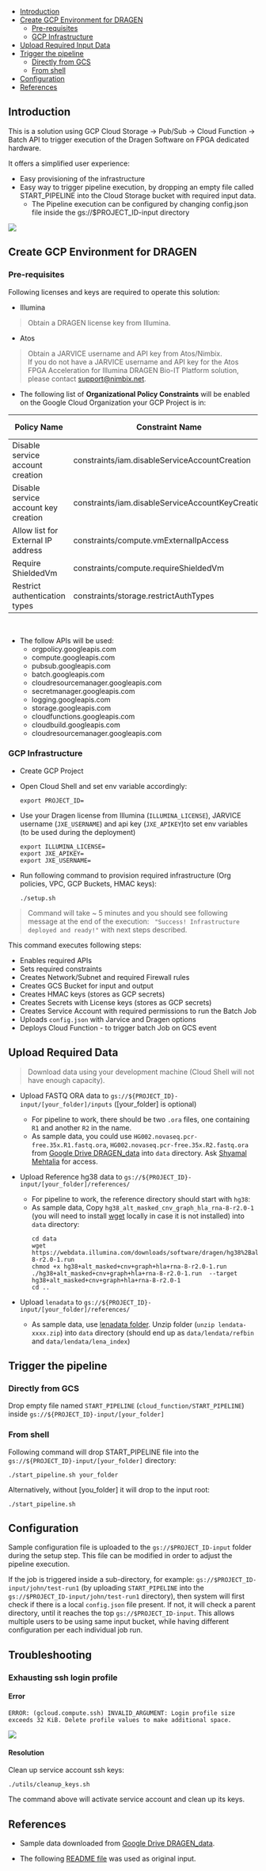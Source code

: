 - [Introduction](#introduction)
- [Create GCP Environment for DRAGEN](#create-gcp-environment-for-dragen)
  * [Pre-requisites](#pre-requisites)
  * [GCP Infrastructure](#gcp-infrastructure)
- [Upload Required Input Data](#upload-required-data)
- [Trigger the pipeline](#trigger-the-pipeline)
  * [Directly from GCS](#directly-from-gcs)
  * [From shell](#from-shell)
- [Configuration](#configuration)
- [References](#references)


## Introduction

This is a solution using GCP Cloud Storage -> Pub/Sub -> Cloud Function -> Batch API to trigger execution of the Dragen Software on FPGA dedicated hardware.

It offers a simplified user experience:
* Easy provisioning of the infrastructure
* Easy way to trigger pipeline execution, by dropping an empty file called START_PIPELINE into the Cloud Storage bucket with required input data.
  * The Pipeline execution can be configured by changing config.json file inside the  gs://$PROJECT_ID-input directory

![](docs/ArchitectureOverview.png)
## Create GCP Environment for DRAGEN



### Pre-requisites

Following licenses and keys are required to operate this solution:
* Illumina
> Obtain a DRAGEN license key from Illumina.
* Atos
> Obtain a JARVICE username and API key from  Atos/Nimbix.  
> If you do not have a JARVICE username and API key for the Atos FPGA Acceleration for Illumina DRAGEN Bio-IT Platform solution, please contact support@nimbix.net.


- The following list of **Organizational Policy Constraints** will be enabled on the Google Cloud Organization your GCP Project is in:

| Policy Name                          |  Constraint Name     |  Effective Polciy   |
|--------------------------------------|-----|-----|
| Disable service account creation     |  constraints/iam.disableServiceAccountCreation   |  Not Enforced    |
| Disable service account key creation |   constraints/iam.disableServiceAccountKeyCreation  |  Not Enforced    |
| Allow list for External IP address   |    constraints/compute.vmExternalIpAccess  |  Not Enforced    |
|  Require ShieldedVm                                      |   constraints/compute.requireShieldedVm   | Not Enforced     |
|  Restrict authentication types                                    |  constraints/storage.restrictAuthTypes   |  Not Enforced    |


<br>

- The follow APIs will be used:
  * orgpolicy.googleapis.com
  * compute.googleapis.com
  * pubsub.googleapis.com
  * batch.googleapis.com
  * cloudresourcemanager.googleapis.com
  * secretmanager.googleapis.com
  * logging.googleapis.com
  * storage.googleapis.com
  * cloudfunctions.googleapis.com
  * cloudbuild.googleapis.com
  * cloudresourcemanager.googleapis.com

### GCP Infrastructure

* Create GCP Project
* Open Cloud Shell and set env variable accordingly:
  ```shell
  export PROJECT_ID=
  ```

* Use your Dragen license from Illumina (`ILLUMINA_LICENSE`), JARVICE username (`JXE_USERNAME`) and api key (`JXE_APIKEY`)to set env variables (to be used during the deployment)
  ```shell
  export ILLUMINA_LICENSE=
  export JXE_APIKEY=
  export JXE_USERNAME=
  ```
* Run following command to provision required infrastructure (Org policies, VPC, GCP Buckets, HMAC keys):
  ```shell
  ./setup.sh
  ```
> Command will take ~ 5 minutes and you should see following message at the end of the execution: ` "Success! Infrastructure deployed and ready!"` with next steps described.
 
This command executes following steps:
* Enables required APIs
* Sets required constraints
* Creates Network/Subnet and required Firewall rules
* Creates GCS Bucket for input and output
* Creates HMAC keys (stores as GCP secrets)
* Creates Secrets with License keys (stores as GCP secrets)
* Creates Service Account with required permissions to run the Batch Job
* Uploads `config.json`  with  Jarvice and Dragen options
* Deploys Cloud Function - to trigger batch Job on GCS event


## Upload Required Data

> Download data using your development machine (Cloud Shell will not have enough capacity). 

* Upload FASTQ ORA data to `gs://${PROJECT_ID}-input/[your_folder]/inputs` ([your_folder] is optional)
  * For pipeline to work, there should be two `.ora` files, one containing `R1` and another `R2` in the name.
  * As sample data, you could use `HG002.novaseq.pcr-free.35x.R1.fastq.ora`, `HG002.novaseq.pcr-free.35x.R2.fastq.ora` from [Google Drive DRAGEN_data](https://drive.google.com/corp/drive/folders/16qFUVK-QNGtiNnr4yO-JCZnBNHvrGC11) into `data` directory. Ask [Shyamal Mehtalia](mailto:smehtalia@illumina.com) for access. 


* Upload Reference hg38 data to `gs://${PROJECT_ID}-input/[your_folder]/references/`
  * For pipeline to work, the reference directory should start with `hg38`:
  * As sample data, Copy `hg38_alt_masked_cnv_graph_hla_rna-8-r2.0-1` (you will need to install [wget](https://www.gnu.org/software/wget/) locally in case it is not installed) into `data` directory:
    ```shell~~~~
    cd data
    wget https://webdata.illumina.com/downloads/software/dragen/hg38%2Balt_masked%2Bcnv%2Bgraph%2Bhla%2Brna-8-r2.0-1.run
    chmod +x hg38+alt_masked+cnv+graph+hla+rna-8-r2.0-1.run
    ./hg38+alt_masked+cnv+graph+hla+rna-8-r2.0-1.run  --target hg38+alt_masked+cnv+graph+hla+rna-8-r2.0-1
    cd ..
    ```
* Upload `lenadata` to `gs://${PROJECT_ID}-input/[your_folder]/references/`
  * As sample data, use [lenadata folder](https://drive.google.com/corp/drive/folders/1pOFmVh8YwsH1W9e8En7jxzEYF_0O2rmr). Unzip folder (`unzip lendata-xxxx.zip`) into `data` directory (should end up as `data/lendata/refbin` and `data/lendata/lena_index`)
  

## Trigger the pipeline

### Directly from GCS
Drop empty file named `START_PIPELINE` (`cloud_function/START_PIPELINE`) inside `gs://${PROJECT_ID}-input/[your_folder]`

### From shell
Following command will drop START_PIPELINE file into the `gs://${PROJECT_ID}-input/[your_folder]` directory:
```shell
./start_pipeline.sh your_folder
```

Alternatively, without [you_folder] it will drop to the input root:
```shell
./start_pipeline.sh
```

## Configuration
Sample configuration file is uploaded to the `gs://$PROJECT_ID-input` folder during the setup step.
This file can be modified in order to adjust the pipeline execution.

If the job is triggered inside a sub-directory, for example: `gs://$PROJECT_ID-input/john/test-run1`
(by uploading `START_PIPELINE` into the `gs://$PROJECT_ID-input/john/test-run1` directory), then system will first check if there is a local `config.json` file present.
If not, it will check a parent directory, until it reaches the top `gs://$PROJECT_ID-input`. This allows multiple users to be using same input bucket, while having different configuration per each individual job run.

## Troubleshooting

### Exhausting ssh login profile
#### Error
```shell
ERROR: (gcloud.compute.ssh) INVALID_ARGUMENT: Login profile size exceeds 32 KiB. Delete profile values to make additional space.
```
![](docs/error.png)
#### Resolution

Clean up service account ssh keys:

```shell
./utils/cleanup_keys.sh
```

The command above will activate service account and clean up its keys.



## References
* Sample data downloaded from  [Google Drive DRAGEN_data](https://drive.google.com/corp/drive/folders/1nwewtQCu2KarG-zw_pv4XZhwS8XOc2lo).

* The following [README file](https://docs.google.com/document/d/1Uawxi4UrY_jjsD6Mp-n1o-_gMUB6eSMA5vIWdhVHS3U/edit#heading=h.z1g5ff2ylnea) was used as original input.
